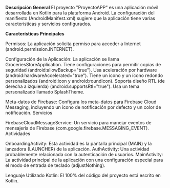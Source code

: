 **Descripción General**
El proyecto "ProyectoAPP" es una aplicación móvil desarrollada en Kotlin para la plataforma Android. La configuración del manifiesto (AndroidManifest.xml) sugiere que la aplicación tiene varias características y servicios configurados.

**Características Principales**

Permisos:
La aplicación solicita permiso para acceder a Internet (android.permission.INTERNET).

Configuración de la Aplicación:
La aplicación se llama GroceriesStoreApplication.
Tiene configuraciones para permitir copias de seguridad (android:allowBackup="true").
Usa aceleración por hardware (android:hardwareAccelerated="true").
Tiene un ícono y un ícono redondo personalizados (android:icon y android:roundIcon).
Soporta diseño RTL (de derecha a izquierda) (android:supportsRtl="true").
Usa un tema personalizado llamado SplashTheme.

Meta-datos de Firebase:
Configura los meta-datos para Firebase Cloud Messaging, incluyendo un ícono de notificación por defecto y un color de notificación.
Servicios

FirebaseCloudMessageService: Un servicio para manejar eventos de mensajería de Firebase (com.google.firebase.MESSAGING_EVENT).
Actividades

OnboardingActivity: Esta actividad es la pantalla principal (MAIN) y la lanzadora (LAUNCHER) de la aplicación.
AuthActivity: Una actividad probablemente relacionada con la autenticación de usuarios.
MainActivity: La actividad principal de la aplicación con una configuración especial para el modo de entrada de teclado (adjustNothing).

Lenguaje Utilizado
Kotlin: El 100% del código del proyecto está escrito en Kotlin.
